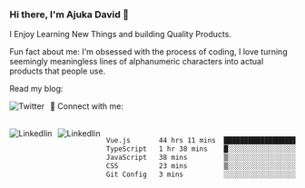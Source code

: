 ### Hi there, I'm Ajuka David 🥷

I Enjoy Learning New Things and building Quality Products.

Fun fact about me: I'm obsessed with the process of coding, I love turning seemingly meaningless lines of alphanumeric characters into actual products that people use.

Read my blog:

<a href="https://tobit.hashnode.dev/"> <img src="https://img.shields.io/badge/Hashnode-2962FF?style=for-the-badge&logo=hashnode&logoColor=white"
     alt="Twitter"
     style="float: left; margin-right: 10px;" /> </a>


📱 Connect with me: 

<br />
<a href="https://www.linkedin.com/in/david-ajuka-630660144/"> <img src="https://img.shields.io/badge/LinkedIn-0077B5?style=for-the-badge&logo=linkedin&logoColor=white"
     alt="LinkedIin"
     style="float: left; margin-right: 10px;" /> </a> <a href="mailto:ajuka.zephiniah@gmail.com"> <img src="https://img.shields.io/badge/Gmail-D14836?style=for-the-badge&logo=gmail&logoColor=white"
     alt="LinkedIin"
     style="float: left; margin-right: 10px;" /> </a>
     

<!--START_SECTION:waka-->

```txt
Vue.js       44 hrs 11 mins  ███████████████████████▓░   94.06 %
TypeScript   1 hr 38 mins    █░░░░░░░░░░░░░░░░░░░░░░░░   03.48 %
JavaScript   38 mins         ▒░░░░░░░░░░░░░░░░░░░░░░░░   01.38 %
CSS          23 mins         ▒░░░░░░░░░░░░░░░░░░░░░░░░   00.84 %
Git Config   3 mins          ░░░░░░░░░░░░░░░░░░░░░░░░░   00.13 %
```

<!--END_SECTION:waka-->
